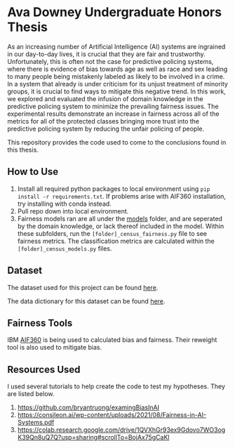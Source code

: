 # Ava Downey Undergraduate Honors Thesis

As an increasing number of Artificial Intelligence (AI) systems are ingrained in our day-to-day lives, it is crucial that they are fair and trustworthy. Unfortunately, this is often not the case for predictive policing systems, where there is evidence of bias towards age as well as race and sex leading to many people being mistakenly labeled as likely to be involved in a crime. In a system that already is under criticism for its unjust treatment of minority groups, it is crucial to find ways to mitigate this negative trend. In this work, we explored and evaluated the infusion of domain knowledge in the predictive policing system to minimize the prevailing fairness issues. The experimental results demonstrate an increase in fairness across all of the metrics for all of the protected classes bringing more trust into the predictive policing system by reducing the unfair policing of people.

This repository provides the code used to come to the conclusions found in this thesis.

## How to Use

1. Install all required python packages to local environment using `pip install -r requirements.txt`. If problems arise with AIF360 installation, try installing with conda instead.
1. Pull repo down into local environment.
1. Fairness models ran are all under the [models](https://github.com/avasdowney/predictive_policing_thesis/tree/master/models) folder, and are seperated by the domain knowledge, or lack thereof included in the model. Within these subfolders, run the `[folder]_census_fairness.py` file to see fairness metrics. The classification metrics are calculated within the `[folder]_census_models.py` files.

## Dataset

The dataset used for this project can be found [here](https://data.cityofchicago.org/Public-Safety/Strategic-Subject-List-Historical/4aki-r3np).

The data dictionary for this dataset can be found [here](https://www.opendatanetwork.com/dataset/data.cityofchicago.org/4aki-r3np).


## Fairness Tools

IBM [AIF360](https://github.com/Trusted-AI/AIF360/tree/master) is being used to calculated bias and fairness. Their reweight tool is also used to mitigate bias.

## Resources Used

I used several tutorials to help create the code to test my hypotheses. They are listed below.

1. https://github.com/bryantruong/examingBiasInAI
1. https://consileon.ai/wp-content/uploads/2021/08/Fairness-in-AI-Systems.pdf 
1. https://colab.research.google.com/drive/1QVXhGr93ex9Gdovo7WO3ogK39Qn8uQ7Q?usp=sharing#scrollTo=BojAx75gCaKl
